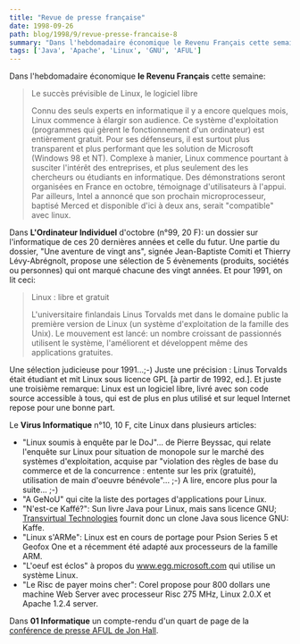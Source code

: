 ```yaml
---
title: "Revue de presse française"
date: 1998-09-26
path: blog/1998/9/revue-presse-francaise-8
summary: "Dans l'hebdomadaire économique le Revenu Français cette semaine: Le succès prévisible de Linux, le logiciel libre Connu des seuls experts en informatique il y a encore quelques mois, Linux commence à élargir son audience."
tags: ['Java', 'Apache', 'Linux', 'GNU', 'AFUL']
---
```


<P>
Dans l'hebdomadaire économique <B>le Revenu Français</B> cette
semaine:
</P>

<BLOCKQUOTE>
<P>Le succès prévisible de Linux, le logiciel libre</P>

<P>
Connu des seuls experts en informatique il y a encore quelques mois, Linux
commence à élargir son audience. Ce système d'exploitation (programmes
qui gèrent le fonctionnement d'un ordinateur) est entièrement gratuit.
Pour ses défenseurs, il est surtout plus transparent et plus performant
que les solution de Microsoft (Windows 98 et NT). Complexe à manier, Linux
commence pourtant à susciter l'intérêt des entreprises, et plus seulement
des les chercheurs ou étudiants en informatique. Des démonstrations
seront organisées en France en octobre, témoignage d'utilisateurs à
l'appui. Par ailleurs, Intel a annoncé que son prochain microprocesseur,
baptisé Merced et disponible d'ici à deux ans, serait "compatible" avec
linux.
</P>

</BLOCKQUOTE>
<P>
Dans <B>L'Ordinateur Individuel</B>
d'octobre (n°99, 20 F): un dossier
sur l'informatique de ces 20 dernières années et celle du futur. Une
partie du dossier, "Une aventure de vingt ans", signée Jean-Baptiste
Comiti et Thierry Lévy-Abrégnolt, propose une sélection de 5 évènements
(produits, sociétés ou personnes) qui ont marqué chacune des vingt
années. Et pour 1991, on lit ceci:
</P>

<BLOCKQUOTE>
<P>
Linux : libre et gratuit
</P>

<P>
L'universitaire finlandais Linus Torvalds met dans le domaine public la
première version de Linux (un système d'exploitation de la famille des
Unix). Le mouvement est lancé: un nombre croissant de passionnés
utilisent le système, l'améliorent et développent même des applications
gratuites.
</P>

</BLOCKQUOTE>
<P>
Une sélection judicieuse pour 1991...;-) Juste une précision : Linus
Torvalds était étudiant et mit Linux sous licence GPL [à partir de 1992,
ed.]. Et juste une troisième remarque: Linux est un logiciel libre,
livré avec son code source accessible à tous, qui est de plus en plus
utilisé et sur lequel Internet repose pour une bonne part.
</P>

<P>
Le <B>Virus Informatique</B> n°10, 10 F, cite Linux dans plusieurs articles:
</P>

<UL>

<LI>
"Linux soumis à enquête par le DoJ"... de Pierre Beyssac, qui relate
l'enquête sur Linux pour situation de monopole sur le marché des
systèmes d'exploitation, acquise par "violation des règles de base du
commerce et de la concurrence : entente sur les prix (gratuité),
utilisation de main d'oeuvre bénévole"... ;-) A lire, encore plus pour
la suite... ;-)
<LI>"A GeNoU" qui cite la liste des portages d'applications pour Linux.
<LI>"N'est-ce Kaffé?": Sun livre Java pour Linux, mais sans licence GNU;
<A HREF="http://www.transvirtual.com/">Transvirtual Technologies</A>
fournit donc un clone Java sous licence GNU: Kaffe.
<LI>"Linux s'ARMe": Linux est en cours de portage pour Psion Series 5 et
Geofox One et a récemment été adapté aux processeurs de la famille ARM.
<LI>"L'oeuf est éclos" à propos du
<A HREF="http://www.egg.microsoft.com/">www.egg.microsoft.com</A>
qui utilise un système Linux.
<LI> "Le Risc de payer moins cher": Corel propose pour 800 dollars une
machine Web Server avec processeur Risc 275 MHz, Linux 2.0.X et Apache
1.2.4 server.
</UL>

<P>
Dans <B>01 Informatique</B> un compte-rendu d'un quart de page de la <A HREF="http://www.aful.org/presse/maddog/">conférence de presse AFUL de
Jon Hall</A>.
</P>


